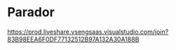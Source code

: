 # Parador
https://prod.liveshare.vsengsaas.visualstudio.com/join?83B98EEA6F0DF77132512B97A132A30A188B
